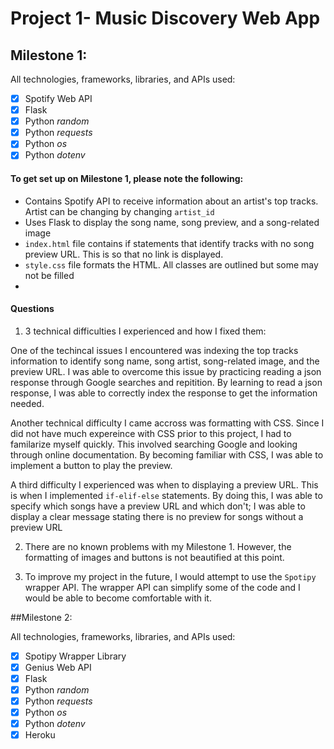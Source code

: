 # Project 1- Music Discovery Web App

<!--## To fork and clone this repository, follow the steps below:-->
<!--1. On <https://github.com/NJIT-CS490-SP21/project1-vs597>, click __Fork__ on the top right corner. This will create a copy of the repository in your GitHub account.-->
<!--2. Go to your github reposotories and you should find a repository named __project1-vs597__.-->
<!--3. Click the drop down arrow on the green button named __Code__ and copy the Https URL.-->
<!--4. In terminal, clone the repo:`git clone https://github.com/NJIT-CS490-SP21/project1-vs597.git`-->
<!--5. `cd` into the repository to begin working on it!-->
<!--6. Run `git init` command to setup a git folder on your local machine for this repository.-->

## Milestone 1:

All technologies, frameworks, libraries, and APIs used:
*[x] Spotify Web API
*[x] Flask
*[x] Python _random_
*[x] Python _requests_
*[x] Python _os_
*[x] Python _dotenv_

#### To get set up on Milestone 1, please note the following:
+ Contains Spotify API to receive information about an artist's top tracks. Artist can be changing by changing `artist_id`
+ Uses Flask to display the song name, song preview, and a song-related image
+ `index.html` file contains if statements that identify tracks with no song preview URL. This is so that no link is displayed.
+ `style.css` file formats the HTML. All classes are outlined but some may not be filled
+ 

#### Questions
1. 3 technical difficulties I experienced and how I fixed them:

One of the techincal issues I encountered was indexing the top tracks information to identify song name, song artist, song-related image, and the preview URL. I was able to overcome this issue by practicing reading a json response through Google searches and repitition. By learning to read a json response, I was able to correctly index the response to get the information needed.

Another technical difficulty I came accross was formatting with CSS. Since I did not have much expereince with CSS prior to this project, I had to familarize myself quickly. This involved searching Google and looking through online documentation. By becoming familiar with CSS, I was able to implement a button to play the preview.

A third difficulty I experienced was when to displaying a preview URL. This is when I implemented `if-elif-else` statements. By doing this, I was able to specify which songs have a preview URL and which don't; I was able to display a clear message stating there is no preview for songs without a preview URL

2. There are no known problems with my Milestone 1. However, the formatting of images and buttons is not beautified at this point.

3. To improve my project in the future, I would attempt to use the `Spotipy` wrapper API. The wrapper API can simplify some of the code and I would be able to become comfortable with it. 

##Milestone 2:

All technologies, frameworks, libraries, and APIs used:
*[x] Spotipy Wrapper Library
*[x] Genius Web API
*[x] Flask
*[x] Python _random_
*[x] Python _requests_
*[x] Python _os_
*[x] Python _dotenv_
*[x] Heroku
